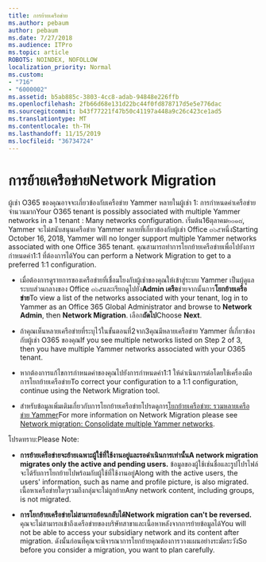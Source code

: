 ```yaml
---
title: การย้ายเครือข่าย
ms.author: pebaum
author: pebaum
ms.date: 7/27/2018
ms.audience: ITPro
ms.topic: article
ROBOTS: NOINDEX, NOFOLLOW
localization_priority: Normal
ms.custom:
- "716"
- "6000002"
ms.assetid: b5ab885c-3803-4cc8-adab-94848e226ffb
ms.openlocfilehash: 2fb66d68e131d22bc44f0fd878717d5e5e776dac
ms.sourcegitcommit: b43f77221f47b50c41197a448a9c26c423ce1ad5
ms.translationtype: MT
ms.contentlocale: th-TH
ms.lasthandoff: 11/15/2019
ms.locfileid: "36734724"
---
```

# <a name="network-migration"></a><span data-ttu-id="45457-102">การย้ายเครือข่าย</span><span class="sxs-lookup"><span data-stu-id="45457-102">Network Migration</span></span>

<span data-ttu-id="45457-103">ผู้เช่า O365 ของคุณอาจจะเกี่ยวข้องกับเครือข่าย Yammer หลายในผู้เช่า 1: การกำหนดค่าเครือข่ายจำนวนมาก</span><span class="sxs-lookup"><span data-stu-id="45457-103">Your O365 tenant is possibly associated with multiple Yammer networks in a 1 tenant : Many networks configuration.</span></span> <span data-ttu-id="45457-104">เริ่มต้น16ตุลาคม๒๐๑๘, Yammer จะไม่สนับสนุนเครือข่าย Yammer หลายที่เกี่ยวข้องกับผู้เช่า Office ๓๖๕หนึ่ง</span><span class="sxs-lookup"><span data-stu-id="45457-104">Starting October 16, 2018, Yammer will no longer support multiple Yammer networks associated with one Office 365 tenant.</span></span> <span data-ttu-id="45457-105">คุณสามารถทำการโยกย้ายเครือข่ายเพื่อไปยังการกำหนดค่า1:1 ที่ต้องการได้</span><span class="sxs-lookup"><span data-stu-id="45457-105">You can perform a Network Migration to get to a preferred 1:1 configuration.</span></span>
  
- <span data-ttu-id="45457-106">เมื่อต้องการดูรายการของเครือข่ายที่เชื่อมโยงกับผู้เช่าของคุณให้เข้าสู่ระบบ Yammer เป็นผู้ดูแลระบบส่วนกลางของ Office ๓๖๕และเรียกดูไปยัง**Admin เครือ**ข่ายจากนั้นการ**โยกย้ายเครือข่าย**</span><span class="sxs-lookup"><span data-stu-id="45457-106">To view a list of the networks associated with your tenant, log in to Yammer as an Office 365 Global Administrator and browse to **Network Admin**, then **Network Migration**.</span></span> <span data-ttu-id="45457-107">เลือก**ถัดไป**</span><span class="sxs-lookup"><span data-stu-id="45457-107">Choose **Next**.</span></span>

- <span data-ttu-id="45457-108">ถ้าคุณเห็นหลายเครือข่ายที่ระบุไว้ในขั้นตอนที่2จาก3คุณมีหลายเครือข่าย Yammer ที่เกี่ยวข้องกับผู้เช่า O365 ของคุณ</span><span class="sxs-lookup"><span data-stu-id="45457-108">If you see multiple networks listed on Step 2 of 3, then you have multiple Yammer networks associated with your O365 tenant.</span></span>

- <span data-ttu-id="45457-109">หากต้องการแก้ไขการกำหนดค่าของคุณไปยังการกำหนดค่า1:1 ให้ดำเนินการต่อโดยใช้เครื่องมือการโยกย้ายเครือข่าย</span><span class="sxs-lookup"><span data-stu-id="45457-109">To correct your configuration to a 1:1 configuration, continue using the Network Migration tool.</span></span>

- <span data-ttu-id="45457-110">สำหรับข้อมูลเพิ่มเติมเกี่ยวกับการโยกย้ายเครือข่ายโปรดดูการ[โยกย้ายเครือข่าย: รวมหลายเครือข่าย Yammer](https://docs.microsoft.com/yammer/configure-your-yammer-network/consolidate-multiple-yammer-networks)</span><span class="sxs-lookup"><span data-stu-id="45457-110">For more information on Network Migration please see [Network migration: Consolidate multiple Yammer networks](https://docs.microsoft.com/yammer/configure-your-yammer-network/consolidate-multiple-yammer-networks).</span></span>

<span data-ttu-id="45457-111">โปรดทราบ:</span><span class="sxs-lookup"><span data-stu-id="45457-111">Please Note:</span></span>
  
- <span data-ttu-id="45457-112">**การย้ายเครือข่ายจะย้ายเฉพาะผู้ใช้ที่ใช้งานอยู่และรอดำเนินการเท่านั้น**</span><span class="sxs-lookup"><span data-stu-id="45457-112">**A network migration migrates only the active and pending users.**</span></span> <span data-ttu-id="45457-113">ข้อมูลของผู้ใช้เช่นชื่อและรูปโปรไฟล์จะได้รับการโยกย้ายไปพร้อมกับผู้ใช้ที่ใช้งานอยู่</span><span class="sxs-lookup"><span data-stu-id="45457-113">Along with the active users, the users' information, such as name and profile picture, is also migrated.</span></span> <span data-ttu-id="45457-114">เนื้อหาเครือข่ายใดๆรวมถึงกลุ่มจะไม่ถูกย้าย</span><span class="sxs-lookup"><span data-stu-id="45457-114">Any network content, including groups, is not migrated.</span></span>

- <span data-ttu-id="45457-115">**การโยกย้ายเครือข่ายไม่สามารถย้อนกลับได้**</span><span class="sxs-lookup"><span data-stu-id="45457-115">**Network migration can't be reversed.**</span></span> <span data-ttu-id="45457-116">คุณจะไม่สามารถเข้าถึงเครือข่ายของบริษัทสาขาและเนื้อหาหลังจากการย้ายข้อมูลได้</span><span class="sxs-lookup"><span data-stu-id="45457-116">You will not be able to access your subsidiary network and its content after migration.</span></span> <span data-ttu-id="45457-117">ดังนั้นก่อนที่คุณจะพิจารณาการโยกย้ายคุณต้องการวางแผนอย่างระมัดระวัง</span><span class="sxs-lookup"><span data-stu-id="45457-117">So before you consider a migration, you want to plan carefully.</span></span>
